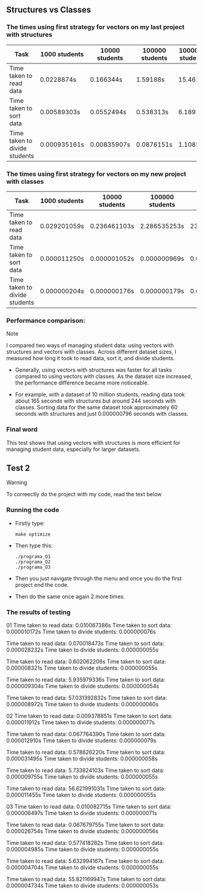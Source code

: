## Structures vs Classes
### The times using first strategy for vectors on my last project with structures

| Task                         | 1000 students | 10000 students | 100000 students | 1000000 students | 10000000 students |
|------------------------------|--------------|----------------|-----------------|------------------|-------------------|
| Time taken to read data      | 0.0228874s   | 0.166344s      | 1.59188s        | 15.4619s         | 165.159s          |
| Time taken to sort data      | 0.00589303s  | 0.0552494s     | 0.538313s       | 6.18915s         | 60.0473s          |
| Time taken to divide students| 0.000935161s | 0.00835907s    | 0.0876151s      | 1.10855s         | 11.3426s          |

### The times using first strategy for vectors on my new project with classes
| Task                         | 1000 students | 10000 students | 100000 students | 1000000 students | 10000000 students |
|------------------------------|--------------|----------------|-----------------|------------------|-------------------|
| Time taken to read data      | 0.029201059s | 0.236461103s   | 2.286535253s   | 23.812292017s   | 243.827573256s    |
| Time taken to sort data      | 0.000011250s | 0.000001052s   | 0.000000969s    | 0.000000979s    | 0.000000796s      |
| Time taken to divide students| 0.000000204s | 0.000000176s   | 0.000000179s    | 0.000000215s    | 0.000000179s      |

### Performance comparison:
>[!NOTE]
>I compared two ways of managing student data: using vectors with structures and vectors with classes. Across different dataset sizes, I measured how long it took to read data, sort it, and divide students.

- Generally, using vectors with structures was faster for all tasks compared to using vectors with classes. As the dataset size increased, the performance difference became more noticeable.

- For example, with a dataset of 10 million students, reading data took about 165 seconds with structures but around 244 seconds with classes. Sorting data for the same dataset took approximately 60 seconds with structures and just 0.000000796 seconds with classes.
### Final word
This test shows that using vectors with structures is more efficient for managing student data, especially for larger datasets.

## Test 2
>[!WARNING]
>To correectly do the project with my code, read the text below

### Running the code
- Firstly type:
  
      make optimize
- Then type this:

      ./programa_O1
      ./programa_O2
      ./programa_O3
- Then you just navigate through the menu and once you do the first project end the code.
- Then do the same once again 2 more times.

### The results of testing

01
Time taken to read data: 0.010067386s
Time taken to sort data: 0.000010172s
Time taken to divide students: 0.000000076s

Time taken to read data: 0.070018473s
Time taken to sort data: 0.000028232s
Time taken to divide students: 0.000000055s

Time taken to read data: 0.602062206s
Time taken to sort data: 0.000008321s
Time taken to divide students: 0.000000055s

Time taken to read data: 5.935979336s
Time taken to sort data: 0.000009304s
Time taken to divide students: 0.000000054s

Time taken to read data: 57.031392832s
Time taken to sort data: 0.000008972s
Time taken to divide students: 0.000000060s

02
Time taken to read data: 0.009378851s
Time taken to sort data: 0.000011912s
Time taken to divide students: 0.000000077s

Time taken to read data: 0.067764390s
Time taken to sort data: 0.000012910s
Time taken to divide students: 0.000000079s

Time taken to read data: 0.578626220s
Time taken to sort data: 0.000031495s
Time taken to divide students: 0.000000058s

Time taken to read data: 5.733824103s
Time taken to sort data: 0.000009755s
Time taken to divide students: 0.000000055s

Time taken to read data: 56.621991031s
Time taken to sort data: 0.000011455s
Time taken to divide students: 0.000000055s

03
Time taken to read data: 0.010082715s
Time taken to sort data: 0.000006497s
Time taken to divide students: 0.000000071s

Time taken to read data: 0.067679755s
Time taken to sort data: 0.000026754s
Time taken to divide students: 0.000000056s

Time taken to read data: 0.577418282s
Time taken to sort data: 0.000004985s
Time taken to divide students: 0.000000055s

Time taken to read data: 5.632994167s
Time taken to sort data: 0.000004704s
Time taken to divide students: 0.000000055s

Time taken to read data: 55.821169947s
Time taken to sort data: 0.000004734s
Time taken to divide students: 0.000000053s
